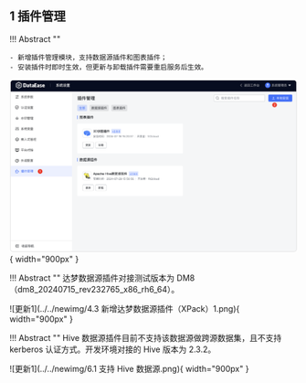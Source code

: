 ## 1 插件管理

!!! Abstract ""

    - 新增插件管理模块，支持数据源插件和图表插件；
    - 安装插件时即时生效，但更新与卸载插件需要重启服务后生效。
![更新1](../../img/xpack/插件管理.png){ width="900px" }


!!! Abstract ""
    达梦数据源插件对接测试版本为 DM8（dm8_20240715_rev232765_x86_rh6_64）。

![更新1](../../newimg/4.3 新增达梦数据源插件（XPack）1.png){ width="900px" }


!!! Abstract ""
    Hive 数据源插件目前不支持该数据源做跨源数据集，且不支持 kerberos 认证方式。开发环境对接的 Hive 版本为 2.3.2。

![更新1](../../newimg/6.1 支持 Hive 数据源.png){ width="900px" }